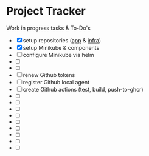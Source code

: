 # Project Tracker

Work in progress tasks & To-Do's

- [x] setup repositories ([app](https://github.com/kelzenberg/devops-app) & [infra](https://github.com/kelzenberg/devops-app-infra))
- [x] setup Minikube & components
- [ ] configure Minikube via helm
- [ ]
- [ ]
- [ ] renew Github tokens
- [ ] register Github local agent
- [ ] create Github actions (test, build, push-to-ghcr)
- [ ]
- [ ]
- [ ]
- [ ]
- [ ]
- [ ]
- [ ]
- [ ]
- [ ]
